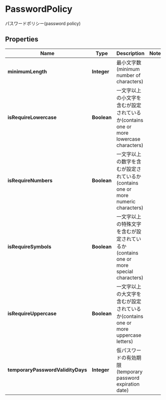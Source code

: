 

# PasswordPolicy

パスワードポリシー(password policy)

## Properties

| Name | Type | Description | Notes |
|------------ | ------------- | ------------- | -------------|
|**minimumLength** | **Integer** | 最小文字数(minimum number of characters) |  |
|**isRequireLowercase** | **Boolean** | 一文字以上の小文字を含むが設定されているか(contains one or more lowercase characters) |  |
|**isRequireNumbers** | **Boolean** | 一文字以上の数字を含むが設定されているか(contains one or more numeric characters) |  |
|**isRequireSymbols** | **Boolean** | 一文字以上の特殊文字を含むが設定されているか(contains one or more special characters) |  |
|**isRequireUppercase** | **Boolean** | 一文字以上の大文字を含むが設定されているか(contains one or more uppercase letters) |  |
|**temporaryPasswordValidityDays** | **Integer** | 仮パスワードの有効期限(temporary password expiration date) |  |



